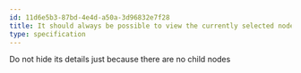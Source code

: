 ```yaml
---
id: 11d6e5b3-87bd-4e4d-a50a-3d96832e7f28
title: It should always be possible to view the currently selected node
type: specification
---
```


Do not hide its details just because there are no child nodes

